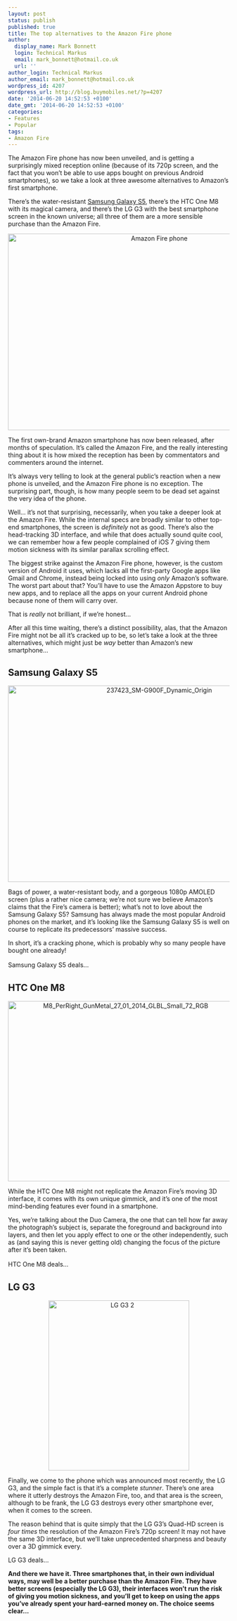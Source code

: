 ```yaml
---
layout: post
status: publish
published: true
title: The top alternatives to the Amazon Fire phone
author:
  display_name: Mark Bonnett
  login: Technical Markus
  email: mark_bonnett@hotmail.co.uk
  url: ''
author_login: Technical Markus
author_email: mark_bonnett@hotmail.co.uk
wordpress_id: 4207
wordpress_url: http://blog.buymobiles.net/?p=4207
date: '2014-06-20 14:52:53 +0100'
date_gmt: '2014-06-20 14:52:53 +0100'
categories:
- Features
- Popular
tags:
- Amazon Fire
---
```

<p><span class="postStandFirst">The Amazon Fire phone has now been unveiled, and is getting a surprisingly mixed reception online (because of its 720p screen, and the fact that you won&rsquo;t be able to use apps bought on previous Android smartphones), so we take a look at three awesome alternatives to Amazon&rsquo;s first smartphone. </span></p>
<p>There&rsquo;s the water-resistant <a href="http://www.buymobiles.net/mobile-phones/samsung/samsung-galaxy-s5">Samsung Galaxy S5</a>, there&rsquo;s the HTC One M8 with its magical camera, and there&rsquo;s the LG G3 with the best smartphone screen in the known universe; all three of them are a more sensible purchase than the Amazon Fire.</p>
<p style="text-align: center;"><img class="aligncenter  wp-image-4208" alt="Amazon Fire phone" src="https://a1comms-blog-buymobiles.storage.googleapis.com/2014/06/Amazon-Fire-Phone-App-Grid-1024x682.jpg" width="672" height="447" /></p>
<p>The first own-brand Amazon smartphone has now been released, after months of speculation. It&rsquo;s called the Amazon Fire, and the really interesting thing about it is how mixed the reception has been by commentators and commenters around the internet.</p>
<p>It&rsquo;s always very telling to look at the general public&rsquo;s reaction when a new phone is unveiled, and the Amazon Fire phone is no exception. The surprising part, though, is how many people seem to be dead set against the very idea of the phone.</p>
<p>Well... it&rsquo;s not that surprising, necessarily, when you take a deeper look at the Amazon Fire. While the internal specs are broadly similar to other top-end smartphones, the screen is <i>definitely</i> not as good. There&rsquo;s also the head-tracking 3D interface, and while that does actually sound quite cool, we can remember how a few people complained of iOS 7 giving them motion sickness with its similar parallax scrolling effect.</p>
<p>The biggest strike against the Amazon Fire phone, however, is the custom version of Android it uses, which lacks all the first-party Google apps like Gmail and Chrome, instead being locked into using <i>only</i> Amazon&rsquo;s software. The worst part about that? You&rsquo;ll have to use the Amazon Appstore to buy new apps, and to replace all the apps on your current Android phone because none of them will carry over.</p>
<p>That is <i>really</i> not brilliant, if we&rsquo;re honest...</p>
<p>After all this time waiting, there&rsquo;s a distinct possibility, alas, that the Amazon Fire might not be all it&rsquo;s cracked up to be, so let&rsquo;s take a look at the three alternatives, which might just be <i>way</i> better than Amazon&rsquo;s new smartphone...</p>
<h2>Samsung Galaxy S5</h2>
<p style="text-align: center;"><a href="http://www.buymobiles.net/mobile-phones/samsung/samsung-galaxy-s5"><img class="aligncenter  wp-image-4210" alt="237423_SM-G900F_Dynamic_Origin" src="https://a1comms-blog-buymobiles.storage.googleapis.com/2014/06/237423_SM-G900F_Dynamic_Origin-1024x682.gif" width="672" height="447" /></a></p>
<p>Bags of power, a water-resistant body, and a gorgeous 1080p AMOLED screen (plus a rather nice camera; we&rsquo;re not sure we believe Amazon&rsquo;s claims that the Fire&rsquo;s camera is better); what&rsquo;s not to love about the Samsung Galaxy S5? Samsung has always made the most popular Android phones on the market, and it&rsquo;s looking like the Samsung Galaxy S5 is well on course to replicate its predecessors&rsquo; massive success.</p>
<p>In short, it&rsquo;s a cracking phone, which is probably why so many people have bought one already!</p>
<p><img style="line-height: 1.5em;" alt="" src="https://www.buymobiles.net/images/bmp_rightarrow.gif" />Samsung Galaxy S5 deals<span style="line-height: 1.5em;">...</span></p>
<h2>HTC One M8</h2>
<p style="text-align: center;"><img class="aligncenter  wp-image-4211" alt="M8_PerRight_GunMetal_27_01_2014_GLBL_Small_72_RGB" src="https://a1comms-blog-buymobiles.storage.googleapis.com/2014/06/M8_PerRight_GunMetal_27_01_2014_GLBL_Small_72_RGB.jpg" width="519" height="410" /></p>
<p>While the HTC One M8 might not replicate the Amazon Fire&rsquo;s moving 3D interface, it comes with its own unique gimmick, and it&rsquo;s one of the most mind-bending features ever found in a smartphone.</p>
<p>Yes, we&rsquo;re talking about the Duo Camera, the one that can tell how far away the photograph&rsquo;s subject is, separate the foreground and background into layers, and then let you apply effect to one or the other independently, such as (and saying this is never getting old) changing the focus of the picture after it&rsquo;s been taken.</p>
<p><img style="line-height: 1.5em;" alt="" src="https://www.buymobiles.net/images/bmp_rightarrow.gif" />HTC One M8 deals<span style="line-height: 1.5em;">...</span></p>
<h2>LG G3</h2>
<p style="text-align: center;"><img class="aligncenter  wp-image-4212" alt="LG G3 2" src="https://a1comms-blog-buymobiles.storage.googleapis.com/2014/06/LG-G3-2-847x1024.jpg" width="320" height="387" /></p>
<p>Finally, we come to the phone which was announced most recently, the LG G3, and the simple fact is that it&rsquo;s a complete <i>stunner</i>. There&rsquo;s one area where it utterly destroys the Amazon Fire, too, and that area is the screen, although to be frank, the LG G3 destroys every other smartphone ever, when it comes to the screen.</p>
<p>The reason behind that is quite simply that the LG G3&rsquo;s Quad-HD screen is <i>four times</i> the resolution of the Amazon Fire&rsquo;s 720p screen! It may not have the same 3D interface, but we&rsquo;ll take unprecedented sharpness and beauty over a 3D gimmick every.</p>
<p><img alt="" src="https://www.buymobiles.net/images/bmp_rightarrow.gif" />LG G3 deals...</p>
<p><strong>And there we have it. Three smartphones that, in their own individual ways, may well be a better purchase than the Amazon Fire. They have better screens (especially the LG G3), their interfaces won&rsquo;t run the risk of giving you motion sickness, and you&rsquo;ll get to keep on using the apps you&rsquo;ve already spent your hard-earned money on. The choice seems clear... </strong></p>
